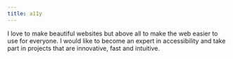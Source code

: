 ```yaml
---
title: a11y
---
```


I love to make beautiful websites but above all to make the web easier to use for everyone. I would like to become an expert in accessibility and take part in projects that are innovative, fast and intuitive.